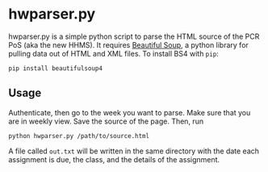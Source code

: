 hwparser.py
===========

hwparser.py is a simple python script to parse the HTML source of the PCR PoS
(aka the new HHMS). It requires [Beautiful
Soup](http://www.crummy.com/software/BeautifulSoup/), a python library for
pulling data out of HTML and XML files. To install BS4 with `pip`:
```
pip install beautifulsoup4
```

## Usage
Authenticate, then go to the week you want to parse. Make sure that you are in
weekly view. Save the source of the page. Then, run
```
python hwparser.py /path/to/source.html
```
A file called `out.txt` will be written in the same directory with the date each
assignment is due, the class, and the details of the assignment.
